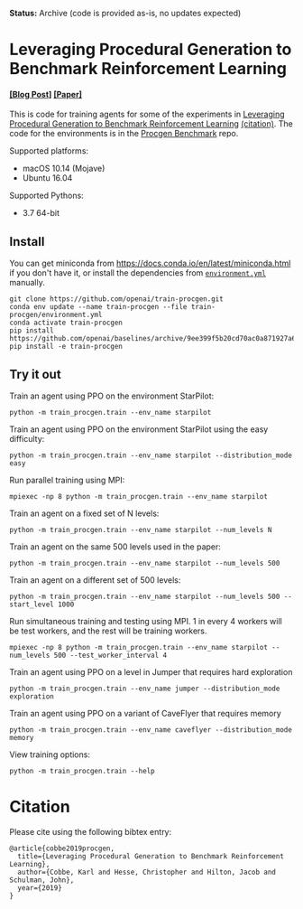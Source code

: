 **Status:** Archive (code is provided as-is, no updates expected)

# Leveraging Procedural Generation to Benchmark Reinforcement Learning

#### [[Blog Post]](https://openai.com/blog/procgen-benchmark/) [[Paper]](https://cdn.openai.com/procgen.pdf)

This is code for training agents for some of the experiments in [Leveraging Procedural Generation to Benchmark Reinforcement Learning](https://cdn.openai.com/procgen.pdf) [(citation)](#citation).  The code for the environments is in the [Procgen Benchmark](https://github.com/openai/procgen) repo.

Supported platforms:

- macOS 10.14 (Mojave)
- Ubuntu 16.04

Supported Pythons:

- 3.7 64-bit

## Install

You can get miniconda from https://docs.conda.io/en/latest/miniconda.html if you don't have it, or install the dependencies from [`environment.yml`](environment.yml) manually.

```
git clone https://github.com/openai/train-procgen.git
conda env update --name train-procgen --file train-procgen/environment.yml
conda activate train-procgen
pip install https://github.com/openai/baselines/archive/9ee399f5b20cd70ac0a871927a6cf043b478193f.zip
pip install -e train-procgen
```

## Try it out

Train an agent using PPO on the environment StarPilot:

```
python -m train_procgen.train --env_name starpilot
```

Train an agent using PPO on the environment StarPilot using the easy difficulty:

```
python -m train_procgen.train --env_name starpilot --distribution_mode easy
```

Run parallel training using MPI:

```
mpiexec -np 8 python -m train_procgen.train --env_name starpilot
```

Train an agent on a fixed set of N levels:

```
python -m train_procgen.train --env_name starpilot --num_levels N
```

Train an agent on the same 500 levels used in the paper:

```
python -m train_procgen.train --env_name starpilot --num_levels 500
```

Train an agent on a different set of 500 levels:

```
python -m train_procgen.train --env_name starpilot --num_levels 500 --start_level 1000
```

Run simultaneous training and testing using MPI. 1 in every 4 workers will be test workers, and the rest will be training workers.

```
mpiexec -np 8 python -m train_procgen.train --env_name starpilot --num_levels 500 --test_worker_interval 4
```

Train an agent using PPO on a level in Jumper that requires hard exploration

```
python -m train_procgen.train --env_name jumper --distribution_mode exploration
```

Train an agent using PPO on a variant of CaveFlyer that requires memory

```
python -m train_procgen.train --env_name caveflyer --distribution_mode memory
```

View training options:

```
python -m train_procgen.train --help
```

# Citation

Please cite using the following bibtex entry:

```
@article{cobbe2019procgen,
  title={Leveraging Procedural Generation to Benchmark Reinforcement Learning},
  author={Cobbe, Karl and Hesse, Christopher and Hilton, Jacob and Schulman, John},
  year={2019}
}
```
